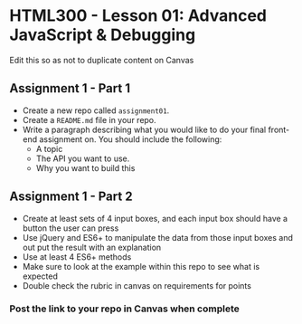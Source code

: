 # HTML300 - Lesson 01: Advanced JavaScript & Debugging
Edit this so as not to duplicate content on Canvas
## Assignment 1 - Part 1
* Create a new repo called `assignment01`.
* Create a `README.md` file in your repo.
* Write a paragraph describing what you would like to do your final front-end assignment on.  You should include the following:
    * A topic
    * The API you want to use.
    * Why you want to build this

## Assignment 1 - Part 2
* Create at least sets of 4 input boxes, and each input box should have a button the user can press
* Use jQuery and ES6+ to manipulate the data from those input boxes and out put the result with an explanation
* Use at least 4 ES6+ methods
* Make sure to look at the example within this repo to see what is expected
* Double check the rubric in canvas on requirements for points

### Post the link to your repo in Canvas when complete
